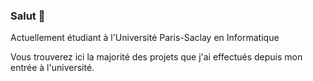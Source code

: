 ### Salut 👋

Actuellement étudiant à l'Université Paris-Saclay en Informatique

Vous trouverez ici la majorité des projets que j'ai effectués depuis mon entrée à l'université.
